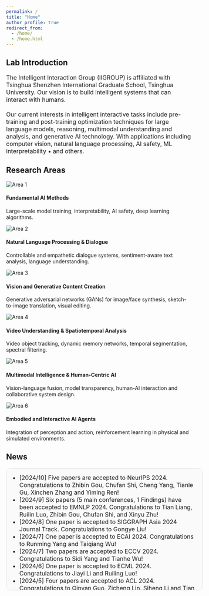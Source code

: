 ```yaml
---
permalink: /
title: "Home"
author_profile: true
redirect_from: 
  - /home/
  - /home.html
---
```


Lab Introduction
------
<div style="font-size:16px;">
The Intelligent Interaction Group (IIGROUP) is affiliated with Tsinghua Shenzhen International Graduate School, Tsinghua University. Our vision is to build intelligent systems that can interact with humans.  
<br><br>
Our current interests in intelligent interactive tasks include pre-training and post-training optimization techniques for large language models, reasoning, multimodal understanding and analysis, and generative AI technology. With applications including computer vision, natural language processing, AI safety, ML interpretability • and others.
</div>

Research Areas
------
<div class="area-grid">
  <!-- 卡片 1 -->
  <div class="area-card">
    <img class="area-thumb" src="{{ '../images/area1.png' | relative_url }}" alt="Area 1">
    <div class="area-info">
      <h4>Fundamental AI Methods</h4>
      <p>Large-scale model training, interpretability, AI safety, deep learning algorithms.</p>
    </div>
  </div>

  <!-- 卡片 2 -->
  <div class="area-card">
    <img class="area-thumb" src="{{ '../images/area2.png' | relative_url }}" alt="Area 2">
    <div class="area-info">
      <h4>Natural Language Processing & Dialogue</h4>
      <p>Controllable and empathetic dialogue systems, sentiment-aware text analysis, language understanding.</p>
    </div>
  </div>

  <!-- 卡片 3 -->
  <div class="area-card">
    <img class="area-thumb" src="{{ '../images/area3.png' | relative_url }}" alt="Area 3">
    <div class="area-info">
      <h4>Vision and Generative Content Creation</h4>
      <p>Generative adversarial networks (GANs) for image/face synthesis, sketch-to-image translation, visual editing.</p>
    </div>
  </div>

  <!-- 卡片 4 -->
  <div class="area-card">
    <img class="area-thumb" src="{{ '../images/area4.png' | relative_url }}" alt="Area 4">
    <div class="area-info">
      <h4>Video Understanding & Spatiotemporal Analysis</h4>
      <p>Video object tracking, dynamic memory networks, temporal segmentation, spectral filtering.</p>
    </div>
  </div>

  <!-- 卡片 5 -->
  <div class="area-card">
    <img class="area-thumb" src="{{ '../images/area5.png' | relative_url }}" alt="Area 5">
    <div class="area-info">
      <h4>Multimodal Intelligence & Human-Centric AI</h4>
      <p>Vision-language fusion, model transparency, human-AI interaction and collaborative system design.</p>
    </div>
  </div>

  <!-- 卡片 6 -->
  <div class="area-card">
    <img class="area-thumb" src="{{ '../images/area6.png' | relative_url }}" alt="Area 6">
    <div class="area-info">
      <h4>Embodied and Interactive AI Agents</h4>
      <p>Integration of perception and action, reinforcement learning in physical and simulated environments.</p>
    </div>
  </div>

  <!-- 可继续添加至共6个 -->
</div>

News
------
<div style="
    font-size:16px;
    width: 100%;
    max-width: 600px;   /* 卡片最大宽度，可按需调整 */
    height: 300px;      /* 固定高度 */
    overflow-y: auto;   /* 竖向滚动 */
    padding: 15px;
    border: 1px solid #ddd;
    border-radius: 12px;
    background-color: #fafafa;
">
    <ul style="margin:0; padding-left: 20px;">
        <li>[2024/10] Five papers are accepted to NeurIPS 2024. Congratulations to Zhibin Gou, Chufan Shi, Cheng Yang, Tianle Gu, Xinchen Zhang and Yiming Ren!</li>
        <li>[2024/9] Six papers (5 main conferences, 1 Findings) have been accepted to EMNLP 2024. Congratulations to Tian Liang, Ruilin Luo, Zhibin Gou, Chufan Shi, and Xinyu Zhu!</li>
        <li>[2024/8] One paper is accepted to SIGGRAPH Asia 2024 Journal Track. Congratulations to Gongye Liu!</li>
        <li>[2024/7] One paper is accepted to ECAI 2024. Congratulations to Runming Yang and Taiqiang Wu!</li>
        <li>[2024/7] Two papers are accepted to ECCV 2024. Congratulations to Sidi Yang and Tianhe Wu!</li>
        <li>[2024/6] One paper is accepted to ECML 2024. Congratulations to Jiayi Li and Ruiling Luo!</li>
        <li>[2024/5] Four papers are accepted to ACL 2024. Congratulations to Qinyan Guo, Zicheng Lin, Siheng Li and Tian Liang!</li>
        <li>[2024/4] One paper is accepted to IJCAI 2024. Congratulations to Gongye Liu!</li>
        <li>[2024/4] One paper is accepted to CogSci 2024. Congratulations to Chenming Shang!</li>
        <li>[2024/4] One paper is accepted to ICMR 2024. Congratulations to Xinzhe Ni!</li>
        <li>[2024/3] Two papers are accepted to NAACL 2024. Congratulations to Taiqiang Wu and  Yifan Wang!</li>
        <li>[2024/2] Five papers are accepted to CVPR 2024. Congratulations to Haoze Sun, Chenming Shang, Zhuoyan Luo, Yong Liu and  Mingdeng Cao!</li>
        <li>[2024/2] One paper is accepted to COLING 2024. Congratulations to Ruilin Luo!</li>
        <li>[2024/1] One paper is accepted by IEEE TCI (IEEE Transactions on Computational Imaging). Congratulations to Haoze Sun!</li>
        <li>[2023/12] Five papers are accepted to ICLR 2024. Congratulations to Lu Tan (2 papers), Zhibin Gou (2 papers) and Qinyan Guo!</li>
        <li>[2023/12] One paper is accepted to ICASSP 2024. Congratulations to Yifan  Wang!</li>
        <li>[2023/11] One paper is accepted by TACL (Transactions of the Association for Computational Linguistics). Congratulations to Tian Liang!</li>
        <li>[2023/10] Two papers are accepted to EMNLP 2023. Congratulations to Xinyu Zhu and  Chufan Shi!</li>
        <li>[2023/9] Two papers are accepted to NeurIPS 2023. Congratulations to Tianhe Wu and  Zhuoyan Luo!</li>
        <li>[2023/9] Congratulations to Yong Liu and Zhuoyan Luo!  They won the championship in the RVOS track, the 5th Large-Scale Video Object Segmentation Challenge of ICCV 2023.</li>
        <li>[2023/9] One paper is accepted to SIGIR-AP 2023. Congratulations to Yiyao Yu!</li>
        <li>[2023/8] One paper is conditionally accepted to SIGGRAPH Asia 2023. Congratulations to Yuan Gong!</li>
        <li>[2023/7] One paper is accepted by TACL (Transactions of the Association for Computational Linguistics). Congratulations to Cheng Yang!</li>
        <li>[2023/7] Four papers are accepted to ICCV 2023. Congratulations to Shanshan Lao, Yuan Gong and Yong Liu!</li>
        <li>[2023/5] Four papers have been accepted to ACL 2023. Congratulations to Siheng Li, Xinyu Zhu, Zhibin Gou and Qinyan Guo!</li>
        <li>[2023/4] Two papers are accepted to ICML 2023. Congratulations to Jiaqi Sun and Xuanzhou Liu!</li>
        <li>[2023/3] Five papers are accepted to CVPR 2023. Congratulations to Yatai JI, Jiahao Wang, Qingyan Bai and Fei Yin!</li>
        <li>[2023/2] Three papers are accepted to ICASSP 2023. Congratulations to Xinyu Bai, Chengze YU and Guoqiu Li!</li>
        <li>[2023/1] Two papers are accepted to EACL 2023. Congratulations to Wangjie Jiang and Siheng Li!</li>
        <li>[2022/12] Congratulations to Zhibin Gou and Qinyan Guo! They won the championships in NeurIPS2022 IGLU Challenges -NLP Task.</li>
        <li>[2022/10] One paper is accepted to WSDM 2023. Congratulations to Taiqiang Wu!</li>
    </ul>
</div>